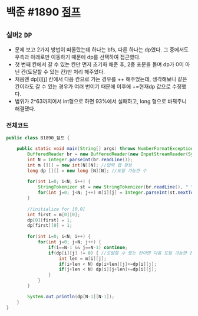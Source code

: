 # 백준 #1890 [점프](https://www.acmicpc.net/problem/1890)
`실버2` `DP`
---
- 문제 보고 2가지 방법이 떠올랐는데 하나는 bfs, 다른 하나는 dp였다. 그 중에서도 우측과 아래로만 이동하기 때문에 dp를 선택하여 접근했다.
- 첫 번째 칸에서 갈 수 있는 칸만 먼저 초기화 해준 후, 2중 포문을 돌며 dp가 0이 아닌 칸(도달할 수 있는 칸)만 처리 해주었다.
- 처음엔 dp[i][j] 칸에서 다음 칸으로 가는 경우를 ++ 해주었는데, 생각해보니 같은 칸이라도 갈 수 있는 경우가 여러 번이기 때문에 이후에 +=현재dp 값으로 수정했다.
- 범위가 2^63까지여서 int형으로 하면 93%에서 실패하고, long 형으로 바꿔주니 해결됐다.

### 전체코드
```java
public class B1890_점프 {

	public static void main(String[] args) throws NumberFormatException, IOException {
		BufferedReader br = new BufferedReader(new InputStreamReader(System.in));
		int N = Integer.parseInt(br.readLine());
		int m [][] = new int[N][N]; //입력 맵 정보
		long dp [][] = new long [N][N]; //도달 가능한 수
		
		for(int i=0; i<N; i++) {
			StringTokenizer st = new StringTokenizer(br.readLine(), " ");
			for(int j=0; j<N; j++) m[i][j] = Integer.parseInt(st.nextToken());
		}
		
		//initialize for [0,0]
		int first = m[0][0];
		dp[0][first] = 1;
		dp[first][0] = 1;
		
		for(int i=0; i<N; i++) {
			for(int j=0; j<N; j++) {
				if(i==N-1 && j==N-1) continue;
				if(dp[i][j] != 0) { //도달할 수 있는 칸이면 다음 도달 가능한 칸을 갱신
					int len = m[i][j];
					if(i+len < N) dp[i+len][j]+=dp[i][j];
					if(j+len < N) dp[i][j+len]+=dp[i][j];
				}
			}
		}

		System.out.println(dp[N-1][N-1]);
	}
}

```
